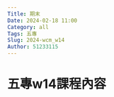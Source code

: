 ```yaml
---
Title: 期末
Date: 2024-02-18 11:00
Category: all
Tags: 五專
Slug: 2024-wcm_w14
Author: 51233115
---
```



<!-- PELICAN_END_SUMMARY -->

# 五專w14課程內容